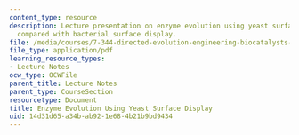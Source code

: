 ```yaml
---
content_type: resource
description: Lecture presentation on enzyme evolution using yeast surface display
  compared with bacterial surface display.
file: /media/courses/7-344-directed-evolution-engineering-biocatalysts-spring-2008/14d31d65a34bab921e684b21b9bd9434_ses10_slides.pdf
file_type: application/pdf
learning_resource_types:
- Lecture Notes
ocw_type: OCWFile
parent_title: Lecture Notes
parent_type: CourseSection
resourcetype: Document
title: Enzyme Evolution Using Yeast Surface Display
uid: 14d31d65-a34b-ab92-1e68-4b21b9bd9434
---
```

